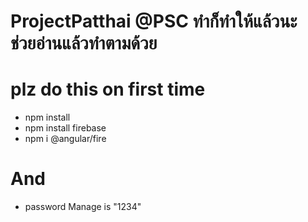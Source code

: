 # ProjectPatthai @PSC ทำก็ทำให้แล้วนะ ช่วยอ่านแล้วทำตามด้วย
# plz do this on first time
- npm install
- npm install firebase
- npm i @angular/fire
# And
- password Manage is "1234"
